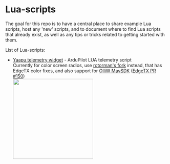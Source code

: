# Lua-scripts

The goal for this repo is to have a central place to share example Lua scripts, host any 'new' scripts, and to document where to find Lua scripts that already exist, as well as any tips or tricks related to getting started with them. 

List of Lua-scripts:

* [Yaapu telemetry widget](https://github.com/yaapu/FrskyTelemetryScript) - ArduPilot LUA telemetry script
<br/>Currently for color screen radios, use [rotorman's fork](https://github.com/rotorman/FrskyTelemetryScript/tree/dev/HORUS/SOURCES/SRC) instead, that has EdgeTX color fixes, and also support for [OlliW MavSDK](http://www.olliw.eu/2020/olliwtelem/) ([EdgeTX PR #150](https://github.com/EdgeTX/edgetx/pull/150))
<br/><a href="https://github.com/yaapu/FrskyTelemetryScript/raw/master/HORUS/IMAGES/x10.png" target="_blank" title="Click for larger version"><img src="https://github.com/yaapu/FrskyTelemetryScript/raw/master/HORUS/IMAGES/x10.png" width="250"></a>
